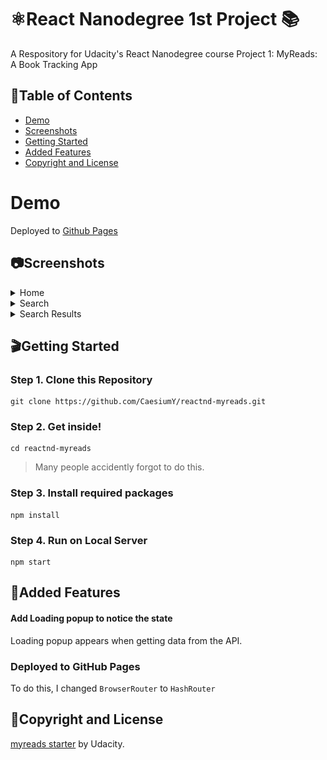 # ⚛React Nanodegree 1st Project <MyReads>📚

A Respository for Udacity's React Nanodegree course Project 1: MyReads: A Book Tracking App

## 📌Table of Contents

- [Demo](#demo)
- [Screenshots](#screenshots)
- [Getting Started](#getting-started)
- [Added Features](#added-features)
- [Copyright and License](#copyright-and-license)

# Demo

Deployed to [Github Pages](https://caesiumy.github.io/reactnd-myreads/#/)

## 📷Screenshots

<details>
    <summary>Home</summary>
    <img src="./screenshots/home.png"></img>
</details>
<details>
    <summary>Search</summary>
    <img src="./screenshots/search.png"></img>
</details>
<details>
    <summary>Search Results</summary>
    <img src="./screenshots/result.png"></img>
</details>

## 🎬Getting Started

### Step 1. Clone this Repository

```
git clone https://github.com/CaesiumY/reactnd-myreads.git
```

### Step 2. Get inside!

```
cd reactnd-myreads
```

> Many people accidently forgot to do this.

### Step 3. Install required packages

```
npm install
```

### Step 4. Run on Local Server

```
npm start
```

## 🎈Added Features

#### Add Loading popup to notice the state

Loading popup appears when getting data from the API.

### Deployed to GitHub Pages

To do this, I changed `BrowserRouter` to `HashRouter`

## 📜Copyright and License

[myreads starter](https://github.com/udacity/reactnd-project-myreads-starter) by Udacity.
